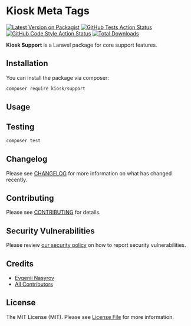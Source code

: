 # Kiosk Meta Tags

[![Latest Version on Packagist](https://img.shields.io/packagist/v/kiosk/support.svg?style=flat-square)](https://packagist.org/packages/kiosk/support)
[![GitHub Tests Action Status](https://img.shields.io/github/workflow/status/getkiosk/support/tests?label=tests)](https://github.com/getkiosk/support/actions?query=workflow%3ATests+branch%3Amain)
[![GitHub Code Style Action Status](https://img.shields.io/github/workflow/status/getkiosk/support/coding-standard?label=code%20standard)](https://github.com/getkiosk/support/actions?query=workflow%3A"Coding+standard"+branch%3Amain)
[![Total Downloads](https://img.shields.io/packagist/dt/kiosk/support.svg?style=flat-square)](https://packagist.org/packages/kiosk/support)

**Kiosk Support** is a Laravel package for core support features.

## Installation

You can install the package via composer:

```bash
composer require kiosk/support
```

## Usage

## Testing

```bash
composer test
```

## Changelog

Please see [CHANGELOG](CHANGELOG.md) for more information on what has changed recently.

## Contributing

Please see [CONTRIBUTING](.github/CONTRIBUTING.md) for details.

## Security Vulnerabilities

Please review [our security policy](../../security/policy) on how to report security vulnerabilities.

## Credits

- [Evgenii Nasyrov](https://github.com/nasyrov)
- [All Contributors](../../contributors)

## License

The MIT License (MIT). Please see [License File](LICENSE.md) for more information.
